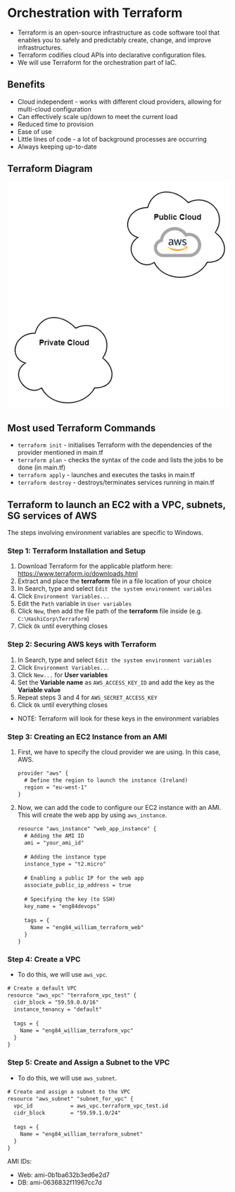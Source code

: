 # Orchestration with Terraform
* Terraform is an open-source infrastructure as code software tool that enables you to safely and predictably create, change, and improve infrastructures. 
* Terraform codifies cloud APIs into declarative configuration files. 
* We will use Terraform for the orchestration part of IaC.

## Benefits
* Cloud independent - works with different cloud providers, allowing for multi-cloud configuration 
* Can effectively scale up/down to meet the current load
* Reduced time to provision
* Ease of use
* Little lines of code - a lot of background processes are occurring
* Always keeping up-to-date

## Terraform Diagram
![image](Diagrams/Terraform_Diagram.png)

## Most used Terraform Commands
* `terraform init` - initialises Terraform with the dependencies of the provider mentioned in main.tf
* `terraform plan` - checks the syntax of the code and lists the jobs to be done (in main.tf)
* `terraform apply` - launches and executes the tasks in main.tf
* `terraform destroy` - destroys/terminates services running in main.tf

## Terraform to launch an EC2 with a VPC, subnets, SG services of AWS
The steps involving environment variables are specific to Windows.

### Step 1: Terraform Installation and Setup
1. Download Terraform for the applicable platform here: https://www.terraform.io/downloads.html
2. Extract and place the **terraform** file in a file location of your choice
3. In Search, type and select `Edit the system environment variables`
4. Click `Environment Variables...`
5. Edit the `Path` variable in `User variables`
6. Click `New`, then add the file path of the **terraform** file inside (e.g. `C:\HashiCorp\Terraform`)
7. Click `Ok` until everything closes

### Step 2: Securing AWS keys with Terraform
1. In Search, type and select `Edit the system environment variables`
2. Click `Environment Variables...`
3. Click `New...` for **User variables**
4. Set the **Variable name** as `AWS_ACCESS_KEY_ID` and add the key as the **Variable value**
5. Repeat steps 3 and 4 for `AWS_SECRET_ACCESS_KEY`
6. Click `Ok` until everything closes
* NOTE: Terraform will look for these keys in the environment variables

### Step 3: Creating an EC2 Instance from an AMI
1. First, we have to specify the cloud provider we are using. In this case, AWS.
   ```
   provider "aws" {
     # Define the region to launch the instance (Ireland)
	 region = "eu-west-1"
   }
   ```
2. Now, we can add the code to configure our EC2 instance with an AMI. This will create the web app by using `aws_instance`.
   ```
   resource "aws_instance" "web_app_instance" {
     # Adding the AMI ID
	 ami = "your_ami_id"

	 # Adding the instance type
	 instance_type = "t2.micro"

	 # Enabling a public IP for the web app
	 associate_public_ip_address = true

	 # Specifying the key (to SSH)
	 key_name = "eng84devops"

	 tags = {
       Name = "eng84_william_terraform_web"
     }
   }
   ```

### Step 4: Create a VPC
* To do this, we will use `aws_vpc`.
```
# Create a default VPC
resource "aws_vpc" "terraform_vpc_test" {
  cidr_block = "59.59.0.0/16"
  instance_tenancy = "default"
  
  tags = {
    Name = "eng84_william_terraform_vpc"
  }
}
``` 

### Step 5: Create and Assign a Subnet to the VPC
* To do this, we will use `aws_subnet`.
```
# Create and assign a subnet to the VPC
resource "aws_subnet" "subnet_for_vpc" {
  vpc_id            = aws_vpc.terraform_vpc_test.id
  cidr_block        = "59.59.1.0/24"

  tags = {
    Name = "eng84_william_terraform_subnet"
  }
}
```

AMI IDs:<br />
* Web: ami-0b1ba632b3ed6e2d7
* DB:  ami-0636832f11967cc7d